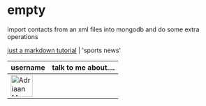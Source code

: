 # empty
import contacts from an xml files into mongodb and do some extra operations

[just a markdown tutorial](http://espn.go.com/)  | 'sports news' 

   |  username    | talk to me about....                               
----------------|------|
 <img src="https://avatars.githubusercontent.com/adriaanm"     height="50px" title="Adriaan Moors"/>        |
